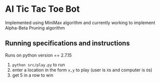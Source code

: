 # AI Tic Tac Toe Bot
Implemented using MiniMax algorithm and currently working to implement Alpha-Beta Pruning algorithm
## Running specifications and instructions 
Runs on python version == 2.7.15
1) `python src/play.py` to run
2) enter a location in the form `x,y` to play (user is `X`s and computer is `O`s)
3) get 5 in a row to win
